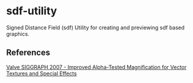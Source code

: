 # sdf-utility
Signed Distance Field (sdf) Utility for creating and previewing sdf based graphics.

References
----------
[Valve SIGGRAPH 2007 - Improved Alpha-Tested Magnification for Vector Textures and Special Effects](http://www.valvesoftware.com/publications/2007/SIGGRAPH2007_AlphaTestedMagnification.pdf)